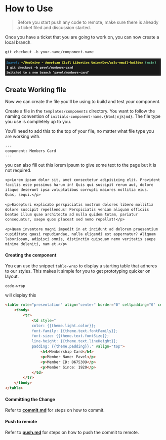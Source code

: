 # How to Use

> Before you start push any code to remote, make sure there is already a ticket filed and discussion started.

Once you have a ticket that you are going to work on, you can now create a local branch.

```
git checkout -b your-name/component-name
```

![git checkout](../static/screenshots/git-new-branch.png)

## Create Working file

Now we can create the file you'll be using to build and test your component.

Create a file in the `templates/components` directory. You want to follow the naming convention of `initials-component-name.{html|njk|md}`. The file type you use is completely up to you.

You'll need to add this to the top of your file, no matter what file type you are working with.

<!-- prettier-ignore-start -->
```
---
component: Members Card
---
```
<!-- prettier-ignore-end -->

you can also fill out this lorem ipsum to give some text to the page but it is not required.

<!-- prettier-ignore-start -->
```
<p>Lorem ipsum dolor sit, amet consectetur adipisicing elit. Provident facilis esse possimus harum in! Quis qui suscipit rerum aut, dolore itaque deserunt ipsa voluptatibus corrupti maiores mollitia eius. Quas, sequi.</p>

<p>Excepturi explicabo perspiciatis nostrum dolores libero mollitia dolore suscipit repellendus! Perspiciatis veniam aliquam officiis beatae illum quae architecto ad nulla quidem totam, pariatur consequatur, saepe quos placeat sed nemo repellat!</p>

<p>Quam inventore magni impedit in et incidunt ad dolorem praesentium cupiditate quasi repudiandae, nulla eligendi est aspernatur? Aliquam laboriosam, adipisci omnis, distinctio quisquam nemo veritatis saepe minima deleniti, nam et.</p>

```
<!-- prettier-ignore-end -->

#### Creating the component

You can use the snippet `table-wrap` to display a starting table that adheres to our styles. This makes it simple for you to get prototyping quicker on layout.

<!-- prettier-ignore-start -->
```
code-wrap
```
<!-- prettier-ignore-end -->

will display this

<!-- prettier-ignore-start -->
```html
<table role="presentation" align="center" border="0" cellpadding="0" cellspacing="0" class="emailwrapto100pc" width="{{theme.width}}" style="margin-bottom: 15px;">
	<tbody>
		<tr>
			<td style="
			color: {{theme.light.color}};
			font-family: {{theme.text.fontFamily}};
			font-size: {{theme.text.fontSize}};
			line-height: {{theme.text.lineHeight}};
			padding: {{theme.padding}};" valign="top">
				<h4>Membership Card</h4>
				<p>Member Name: Pavel</p>
				<p>Member ID: 8675309</p>
				<p>Member Since: 1920</p>
			</td>
		</tr>
	</tbody>
</table>
```
<!-- prettier-ignore-end -->

#### Committing the Change

Refer to [**commit.md**](commit.md) for steps on how to commit.

#### Push to remote

Refer to [**push.md**](push.md) for steps on how to push the commit to remote.
